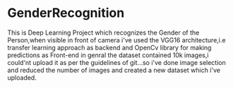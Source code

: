 # GenderRecognition
This is Deep Learning Project which recognizes the Gender of the Person,when visible in front of camera
i've used the VGG16 architecture,i.e transfer learning approach as backend and OpenCv library for making predictions as Front-end
in genral the dataset contained 10k images,i could'nt upload it as per the guidelines of git...so i've done image selection and reduced the number of images and created a new dataset 
which i've uploaded.

